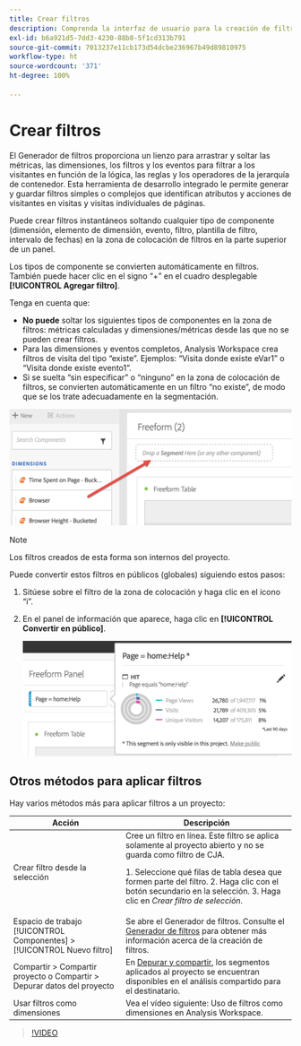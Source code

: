 ```yaml
---
title: Crear filtros
description: Comprenda la interfaz de usuario para la creación de filtros.
exl-id: b6a921d5-7dd3-4230-88b8-5f1cd313b791
source-git-commit: 7013237e11cb173d54dcbe236967b49d89810975
workflow-type: ht
source-wordcount: '371'
ht-degree: 100%

---
```


# Crear filtros

El Generador de filtros proporciona un lienzo para arrastrar y soltar las métricas, las dimensiones, los filtros y los eventos para filtrar a los visitantes en función de la lógica, las reglas y los operadores de la jerarquía de contenedor. Esta herramienta de desarrollo integrado le permite generar y guardar filtros simples o complejos que identifican atributos y acciones de visitantes en visitas y visitas individuales de páginas.

Puede crear filtros instantáneos soltando cualquier tipo de componente (dimensión, elemento de dimensión, evento, filtro, plantilla de filtro, intervalo de fechas) en la zona de colocación de filtros en la parte superior de un panel.

Los tipos de componente se convierten automáticamente en filtros. También puede hacer clic en el signo “+” en el cuadro desplegable **[!UICONTROL Agregar filtro]**.

Tenga en cuenta que:

* **No puede** soltar los siguientes tipos de componentes en la zona de filtros: métricas calculadas y dimensiones/métricas desde las que no se pueden crear filtros.
* Para las dimensiones y eventos completos, Analysis Workspace crea filtros de visita del tipo “existe”. Ejemplos: “Visita donde existe eVar1” o “Visita donde existe evento1”.
* Si se suelta “sin especificar” o “ninguno” en la zona de colocación de filtros, se convierten automáticamente en un filtro “no existe”, de modo que se los trate adecuadamente en la segmentación.

![](assets/segment-dropzone.png)

>[!NOTE]
>
>Los filtros creados de esta forma son internos del proyecto.

Puede convertir estos filtros en públicos (globales) siguiendo estos pasos:

1. Sitúese sobre el filtro de la zona de colocación y haga clic en el icono “i”.
1. En el panel de información que aparece, haga clic en **[!UICONTROL Convertir en público]**.

   ![](assets/segment-info.png)

## Otros métodos para aplicar filtros

Hay varios métodos más para aplicar filtros a un proyecto:

| Acción | Descripción |
| --- | --- |
| Crear filtro desde la selección | Cree un filtro en línea. Este filtro se aplica solamente al proyecto abierto y no se guarda como filtro de CJA.<p> 1. Seleccione qué filas de tabla desea que formen parte del filtro.  2. Haga clic con el botón secundario en la selección.  3. Haga clic en *Crear filtro de selección*. |
| Espacio de trabajo [!UICONTROL Componentes] > [!UICONTROL Nuevo filtro] | Se abre el Generador de filtros. Consulte el [Generador de filtros](https://experienceleague.adobe.com/docs/analytics/components/segmentation/segmentation-workflow/seg-build.html?lang=es) para obtener más información acerca de la creación de filtros. |
| Compartir > Compartir proyecto o Compartir > Depurar datos del proyecto | En [Depurar y compartir](https://experienceleague.adobe.com/docs/analytics/analyze/analysis-workspace/curate-share/curate.html?lang=es#concept_4A9726927E7C44AFA260E2BB2721AFC6), los segmentos aplicados al proyecto se encuentran disponibles en el análisis compartido para el destinatario. |
| Usar filtros como dimensiones | Vea el vídeo siguiente: Uso de filtros como dimensiones en Analysis Workspace. |

>[!VIDEO](https://video.tv.adobe.com/v/23974)
